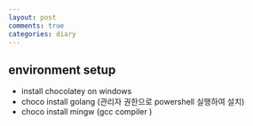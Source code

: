 ```yaml
---
layout: post
comments: true
categories: diary
---
```

## environment setup
* install chocolatey on windows
* choco install golang (관리자 권한으로 powershell 실행하여 설치)
* choco install mingw (gcc compiler )
